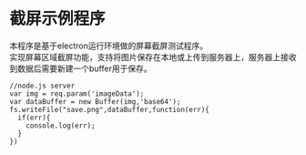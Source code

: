 # 截屏示例程序
本程序是基于electron运行环境做的屏幕截屏测试程序。  
实现屏幕区域截屏功能，支持将图片保存在本地或上传到服务器上，服务器上接收到数据后需要新建一个buffer用于保存。
``` nodejs
//node.js server
var img = req.param('imageData');
var dataBuffer = new Buffer(img,'base64');
fs.writeFile("save.png",dataBuffer,function(err){
  if(err){
    console.log(err);
  }
})
```
